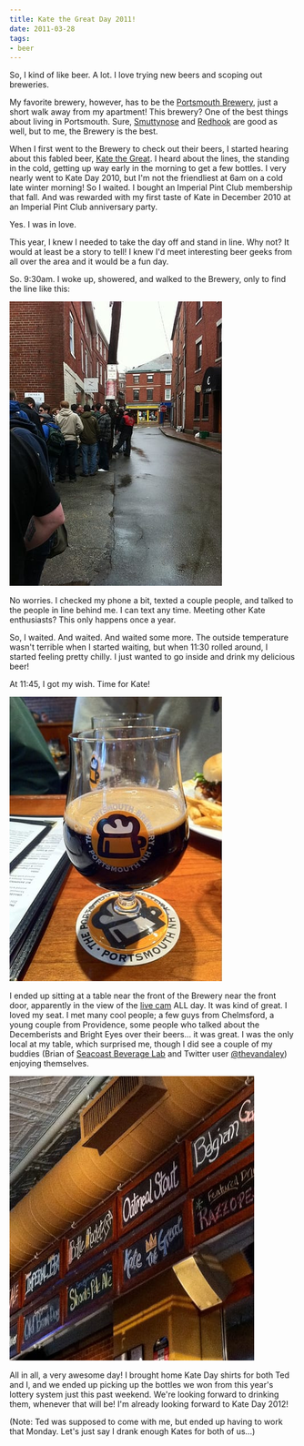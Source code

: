 ```yaml
---
title: Kate the Great Day 2011!
date: 2011-03-28
tags:
- beer
---
```

So, I kind of like beer. A lot. I love trying new beers and scoping out breweries.

My favorite brewery, however, has to be the [Portsmouth Brewery](http://portsmouthbrewery.com), just a short walk away from my apartment! This brewery? One of the best things about living in Portsmouth. Sure, [Smuttynose](http://smuttynose.com) and [Redhook](http://www.redhook.com) are good as well, but to me, the Brewery is the best.

When I first went to the Brewery to check out their beers, I started hearing about this fabled beer, [Kate the Great](http://beeradvocate.com/beer/profile/596/23030). I heard about the lines, the standing in the cold, getting up way early in the morning to get a few bottles. I very nearly went to Kate Day 2010, but I'm not the friendliest at 6am on a cold late winter morning! So I waited. I bought an Imperial Pint Club membership that fall. And was rewarded with my first taste of Kate in December 2010 at an Imperial Pint Club anniversary party.

Yes. I was in love.

This year, I knew I needed to take the day off and stand in line. Why not? It would at least be a story to tell! I knew I'd meet interesting beer geeks from all over the area and it would be a fun day.

So. 9:30am. I woke up, showered, and walked to the Brewery, only to find the line like this:

![Kate the Great Day 2011 line.](../../images/kate-the-great-line.jpg)

No worries. I checked my phone a bit, texted a couple people, and talked to the people in line behind me. I can text any time. Meeting other Kate enthusiasts? This only happens once a year.

So, I waited. And waited. And waited some more. The outside temperature wasn't terrible when I started waiting, but when 11:30 rolled around, I started feeling pretty chilly. I just wanted to go inside and drink my delicious beer!

At 11:45, I got my wish. Time for Kate!

![Kate the Great Day 2011 glass.](../../images/kate-the-great-glass.jpg)

I ended up sitting at a table near the front of the Brewery near the front door, apparently in the view of the [live cam](http://seacoastbeveragelab.com/kate-day-2011-live-blog) ALL day. It was kind of great. I loved my seat. I met many cool people; a few guys from Chelmsford, a young couple from Providence, some people who talked about the Decemberists and Bright Eyes over their beers... it was great. I was the only local at my table, which surprised me, though I did see a couple of my buddies (Brian of [Seacoast Beverage Lab](http://seacoastbeveragelab.com) and Twitter user [@thevandaley](http://twitter.com/thevandaley)) enjoying themselves.

![Kate the Great Day 2011 beer board.](../../images/portsmouth-brewery-beer-board.jpg)

All in all, a very awesome day! I brought home Kate Day shirts for both Ted and I, and we ended up picking up the bottles we won from this year's lottery system just this past weekend. We're looking forward to drinking them, whenever that will be! I'm already looking forward to Kate Day 2012!

(Note: Ted was supposed to come with me, but ended up having to work that Monday. Let's just say I drank enough Kates for both of us...)
